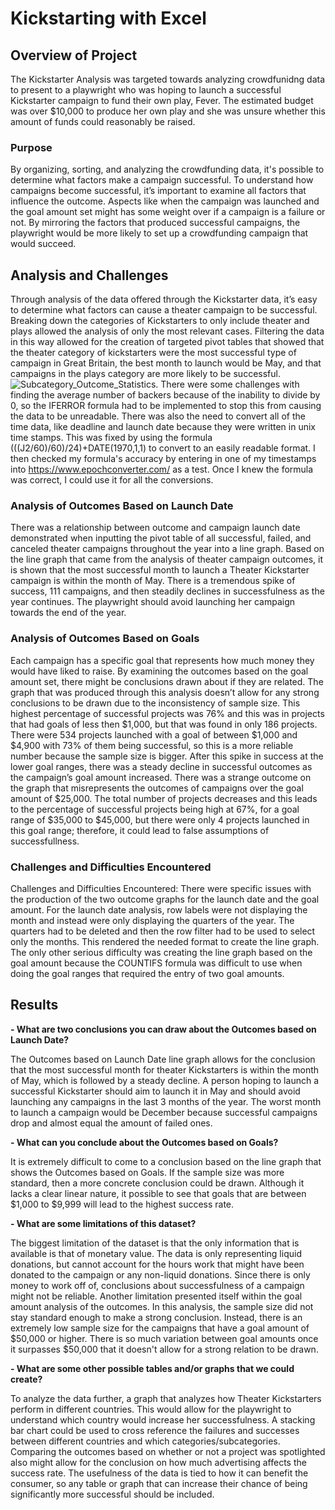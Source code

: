 # Kickstarting with Excel

## Overview of Project
The Kickstarter Analysis was targeted towards analyzing crowdfunidng data to present to a playwright who was hoping to launch a successful Kickstarter campaign to fund their own play, Fever. The estimated budget was over $10,000 to produce her own play and she was unsure whether this amount of funds could reasonably be raised.  
### Purpose
 By organizing, sorting, and analyzing the crowdfunding data, it's possible to determine what factors make a campaign successful. To understand how campaigns become successful, it’s important to examine all factors that influence the outcome. Aspects like when the campaign was launched and the goal amount set might has some weight over if a campaign is a failure or not. By mirroring the factors that produced successful campaigns, the playwright would be more likely to set up a crowdfunding campaign that would succeed. 
## Analysis and Challenges
Through analysis of the data offered through the Kickstarter data, it’s easy to determine what factors can cause a theater campaign to be successful. Breaking down the categories of Kickstarters to only include theater and plays allowed the analysis of only the most relevant cases. Filtering the data in this way allowed for the creation of targeted pivot tables that showed that the theater category of kickstarters were the most successful type of campaign in Great Britain, the best month to launch would be May, and that campaigns in the plays category are more likely to be successful.![Subcategory_Outcome_Statistics](https://user-images.githubusercontent.com/102566199/162593231-3a71d257-26b0-407e-a436-d5445de91628.png). There were some challenges with finding the average number of backers because of the inability to divide by 0, so the IFERROR formula had to be implemented to stop this from causing the data to be unreadable. There was also the need to convert all of the time data, like deadline and launch date because they were written in unix time stamps. This was fixed by using the formula (((J2/60)/60)/24)+DATE(1970,1,1) to convert to an easily readable format. I then checked my formula's accuracy by entering in one of my timestamps into https://www.epochconverter.com/ as a test. Once I knew the formula was correct, I could use it for all the conversions. 
### Analysis of Outcomes Based on Launch Date
There was a relationship between outcome and campaign launch date demonstrated when inputting the pivot table of all successful, failed, and canceled theater campaigns throughout the year into a line graph. Based on the line graph that came from the analysis of theater campaign outcomes, it is shown that the most successful month to launch a Theater Kickstarter campaign is within the month of May. There is a tremendous spike of success, 111 campaigns, and then steadily declines in successfulness as the year continues. The playwright should avoid launching her campaign towards the end of the year.
### Analysis of Outcomes Based on Goals
Each campaign has a specific goal that represents how much money they would have liked to raise. By examining the outcomes based on the goal amount set, there might be conclusions drawn about if they are related. The graph that was produced through this analysis doesn’t allow for any strong conclusions to be drawn due to the inconsistency of sample size. This highest percentage of successful projects was 76% and this was in projects that had goals of less then $1,000, but that was found in only 186 projects. There were 534 projects launched with a goal of between $1,000 and $4,900 with 73% of them being successful, so this is a more reliable number because the sample size is bigger. After this spike in success at the lower goal ranges, there was a steady decline in successful outcomes as the campaign’s goal amount increased. There was a strange outcome on the graph that misrepresents the outcomes of campaigns over the goal amount of $25,000. The total number of projects decreases and this leads to the percentage of successful projects being high at 67%, for a goal range of $35,000 to $45,000, but there were only 4 projects launched in this goal range; therefore, it could lead to false assumptions of successfullness. 
### Challenges and Difficulties Encountered
Challenges and Difficulties Encountered: There were specific issues with the production of the two outcome graphs for the launch date and the goal amount. For the launch date analysis, row labels were not displaying the month and instead were only displaying the quarters of the year. The quarters had to be deleted and then the row filter had to be used to select only the months. This rendered the needed format to create the line graph. The only other serious difficulty was creating the line graph based on the goal amount because the COUNTIFS formula was difficult to use when doing the goal ranges that required the entry of two goal amounts.
## Results
**- What are two conclusions you can draw about the Outcomes based on Launch Date?**

The Outcomes based on Launch Date line graph allows for the conclusion that the most successful month for theater Kickstarters is within the month of May, which is followed by a steady decline. A person hoping to launch a successful Kickstarter should aim to launch it in May and should avoid launching any campaigns in the last 3 months of the year. The worst month to launch a campaign would be December because successful campaigns drop and almost equal the amount of failed ones. 

**- What can you conclude about the Outcomes based on Goals?**

It is extremely difficult to come to a conclusion based on the line graph that shows the Outcomes based on Goals. If the sample  size was more standard, then a more concrete conclusion could be drawn. Although it lacks a clear linear nature, it possible to see that goals that are between $1,000 to $9,999 will lead to the highest success rate. 

**- What are some limitations of this dataset?**

The biggest limitation of the dataset is that the only information that is available is that of monetary value. The data is only representing liquid donations, but cannot account for the hours work that might have been donated to the campaign or any non-liquid donations. Since there is only money to work off of, conclusions about successfulness of a campaign might not be reliable. Another limitation presented itself within the goal amount analysis of the outcomes. In this analysis, the sample size did not stay standard enough to make a strong conclusion. Instead, there is an extremely low sample size for the campaigns that have a goal amount of $50,000 or higher. There is so much variation between goal amounts once it surpasses $50,000 that it doesn't allow for a strong relation to be drawn. 

**- What are some other possible tables and/or graphs that we could create?**

To analyze the data further, a graph that analyzes how Theater Kickstarters perform in different countries. This would allow for the playwright to understand which country would increase her successfulness. A stacking bar chart could be used to cross reference the failures and successes between different countries and which categories/subcategories. Comparing the outcomes based on whether or not a project was spotlighted also might allow for the conclusion on how much advertising affects the success rate. The usefulness of the data is tied to how it can benefit the consumer, so any table or graph that can increase their chance of being significantly more successful should be included. 
